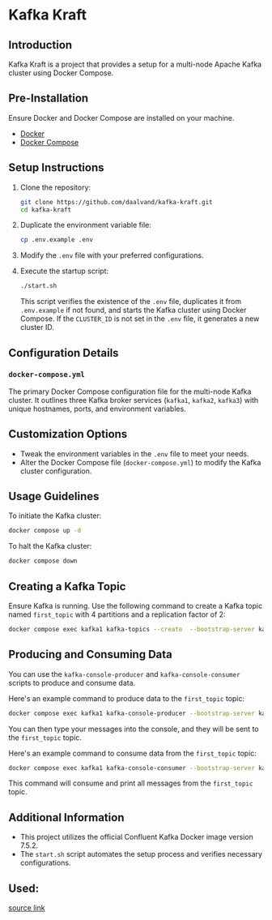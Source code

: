 # Kafka Kraft

## Introduction

Kafka Kraft is a project that provides a setup for a multi-node Apache Kafka cluster using Docker Compose.

## Pre-Installation

Ensure Docker and Docker Compose are installed on your machine.

- [Docker](https://www.docker.com/get-started)
- [Docker Compose](https://docs.docker.com/compose/install/)

## Setup Instructions

1. Clone the repository:

   ```bash
   git clone https://github.com/daalvand/kafka-kraft.git
   cd kafka-kraft
   ```

2. Duplicate the environment variable file:

   ```bash
   cp .env.example .env
   ```

3. Modify the `.env` file with your preferred configurations.

4. Execute the startup script:

   ```bash
   ./start.sh
   ```

   This script verifies the existence of the `.env` file, duplicates it from `.env.example` if not found, and starts the Kafka cluster using Docker Compose. If the `CLUSTER_ID` is not set in the `.env` file, it generates a new cluster ID.

## Configuration Details

### `docker-compose.yml`

The primary Docker Compose configuration file for the multi-node Kafka cluster. It outlines three Kafka broker services (`kafka1`, `kafka2`, `kafka3`) with unique hostnames, ports, and environment variables.

## Customization Options

- Tweak the environment variables in the `.env` file to meet your needs.
- Alter the Docker Compose file (`docker-compose.yml`) to modify the Kafka cluster configuration.

## Usage Guidelines

To initiate the Kafka cluster:

```bash
docker compose up -d
```

To halt the Kafka cluster:

```bash
docker compose down
```

## Creating a Kafka Topic

Ensure Kafka is running. Use the following command to create a Kafka topic named `first_topic` with 4 partitions and a replication factor of 2:

```bash
docker compose exec kafka1 kafka-topics --create  --bootstrap-server kafka1:9092,kafka2:9092,kafka3:9092 --replication-factor 2 --partitions 4 --topic first_topic
```

## Producing and Consuming Data

You can use the `kafka-console-producer` and `kafka-console-consumer` scripts to produce and consume data.

Here's an example command to produce data to the `first_topic` topic:

```bash
docker compose exec kafka1 kafka-console-producer --bootstrap-server kafka1:9092,kafka2:9092,kafka3:9092 --topic first_topic
```

You can then type your messages into the console, and they will be sent to the `first_topic` topic.

Here's an example command to consume data from the `first_topic` topic:

```bash
docker compose exec kafka1 kafka-console-consumer --bootstrap-server kafka1:9092,kafka2:9092,kafka3:9092 --topic first_topic --from-beginning
```

This command will consume and print all messages from the `first_topic` topic.

## Additional Information

- This project utilizes the official Confluent Kafka Docker image version 7.5.2.
- The `start.sh` script automates the setup process and verifies necessary configurations.

## Used:
[source link](https://levelup.gitconnected.com/kraft-kafka-cluster-with-docker-e79a97d19f2c)